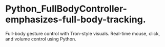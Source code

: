 # Python_FullBodyController-emphasizes-full-body-tracking.
Full-body gesture control with Tron-style visuals. Real-time mouse, click, and volume control using Python.
